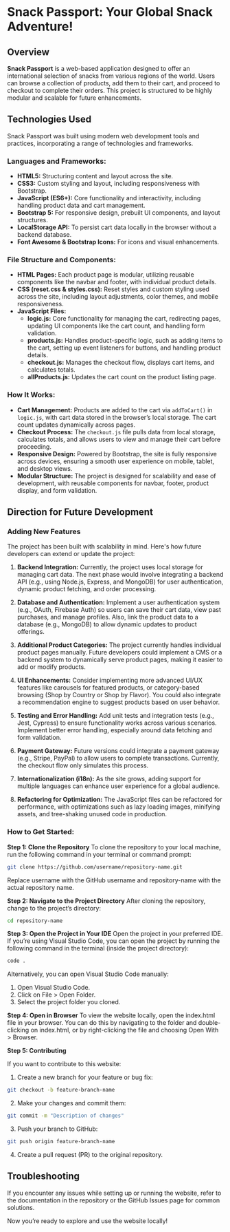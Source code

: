 # Snack Passport: Your Global Snack Adventure!

## Overview
**Snack Passport** is a web-based application designed to offer an international selection of snacks from various regions of the world. Users can browse a collection of products, add them to their cart, and proceed to checkout to complete their orders. This project is structured to be highly modular and scalable for future enhancements.

## Technologies Used
Snack Passport was built using modern web development tools and practices, incorporating a range of technologies and frameworks.

### Languages and Frameworks:
- **HTML5:** Structuring content and layout across the site.
- **CSS3:** Custom styling and layout, including responsiveness with Bootstrap.
- **JavaScript (ES6+):** Core functionality and interactivity, including handling product data and cart management.
- **Bootstrap 5:** For responsive design, prebuilt UI components, and layout structures.
- **LocalStorage API:** To persist cart data locally in the browser without a backend database.
- **Font Awesome & Bootstrap Icons:** For icons and visual enhancements.

### File Structure and Components:
- **HTML Pages:** Each product page is modular, utilizing reusable components like the navbar and footer, with individual product details.
- **CSS (reset.css & styles.css):** Reset styles and custom styling used across the site, including layout adjustments, color themes, and mobile responsiveness.
- **JavaScript Files:**
  - **logic.js:** Core functionality for managing the cart, redirecting pages, updating UI components like the cart count, and handling form validation.
  - **products.js:** Handles product-specific logic, such as adding items to the cart, setting up event listeners for buttons, and handling product details.
  - **checkout.js:** Manages the checkout flow, displays cart items, and calculates totals.
  - **allProducts.js:** Updates the cart count on the product listing page.

### How It Works:
- **Cart Management:** Products are added to the cart via `addToCart()` in `logic.js`, with cart data stored in the browser’s local storage. The cart count updates dynamically across pages.
- **Checkout Process:** The `checkout.js` file pulls data from local storage, calculates totals, and allows users to view and manage their cart before proceeding.
- **Responsive Design:** Powered by Bootstrap, the site is fully responsive across devices, ensuring a smooth user experience on mobile, tablet, and desktop views.
- **Modular Structure:** The project is designed for scalability and ease of development, with reusable components for navbar, footer, product display, and form validation.

## Direction for Future Development

### Adding New Features
The project has been built with scalability in mind. Here's how future developers can extend or update the project:

1. **Backend Integration:**
   Currently, the project uses local storage for managing cart data. The next phase would involve integrating a backend API (e.g., using Node.js, Express, and MongoDB) for user authentication, dynamic product fetching, and order processing.

2. **Database and Authentication:**
   Implement a user authentication system (e.g., OAuth, Firebase Auth) so users can save their cart data, view past purchases, and manage profiles. Also, link the product data to a database (e.g., MongoDB) to allow dynamic updates to product offerings.

3. **Additional Product Categories:**
   The project currently handles individual product pages manually. Future developers could implement a CMS or a backend system to dynamically serve product pages, making it easier to add or modify products.

4. **UI Enhancements:**
   Consider implementing more advanced UI/UX features like carousels for featured products, or category-based browsing (Shop by Country or Shop by Flavor). You could also integrate a recommendation engine to suggest products based on user behavior.

5. **Testing and Error Handling:**
   Add unit tests and integration tests (e.g., Jest, Cypress) to ensure functionality works across various scenarios. Implement better error handling, especially around data fetching and form validation.

6. **Payment Gateway:**
   Future versions could integrate a payment gateway (e.g., Stripe, PayPal) to allow users to complete transactions. Currently, the checkout flow only simulates this process.

7. **Internationalization (i18n):**
   As the site grows, adding support for multiple languages can enhance user experience for a global audience.

8. **Refactoring for Optimization:**
   The JavaScript files can be refactored for performance, with optimizations such as lazy loading images, minifying assets, and tree-shaking unused code in production.

### How to Get Started:
**Step 1: Clone the Repository**
To clone the repository to your local machine, run the following command in your terminal or command prompt:

```bash
git clone https://github.com/username/repository-name.git
```
Replace username with the GitHub username and repository-name with the actual repository name.

**Step 2: Navigate to the Project Directory**
After cloning the repository, change to the project’s directory:
```bash
cd repository-name
```
**Step 3: Open the Project in Your IDE**
Open the project in your preferred IDE. If you’re using Visual Studio Code, you can open the project by running the following command in the terminal (inside the project directory):
```bash
code .
```
Alternatively, you can open Visual Studio Code manually:

1.	Open Visual Studio Code.
2.	Click on File > Open Folder.
3.	Select the project folder you cloned.

**Step 4: Open in Browser**
To view the website locally, open the index.html file in your browser. You can do this by navigating to the folder and double-clicking on index.html, or by right-clicking the file and choosing Open With > Browser.

**Step 5: Contributing**

If you want to contribute to this website:

1.	Create a new branch for your feature or bug fix:
```bash
git checkout -b feature-branch-name
```
2.	Make your changes and commit them:
  ```bash
git commit -m "Description of changes"
```
3.	Push your branch to GitHub:
```bash
git push origin feature-branch-name
```
4.	Create a pull request (PR) to the original repository.

## Troubleshooting

If you encounter any issues while setting up or running the website, refer to the documentation in the repository or the GitHub Issues page for common solutions.

Now you’re ready to explore and use the website locally!
